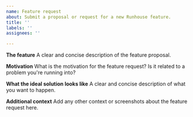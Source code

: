 ```yaml
---
name: Feature request
about: Submit a proposal or request for a new Runhouse feature.
title: ''
labels: ''
assignees: ''

---
```


**The feature**
A clear and concise description of the feature proposal.

**Motivation**
What is the motivation for the feature request? Is it related to a problem you're running into?

**What the ideal solution looks like**
A clear and concise description of what you want to happen.

**Additional context**
Add any other context or screenshots about the feature request here.
